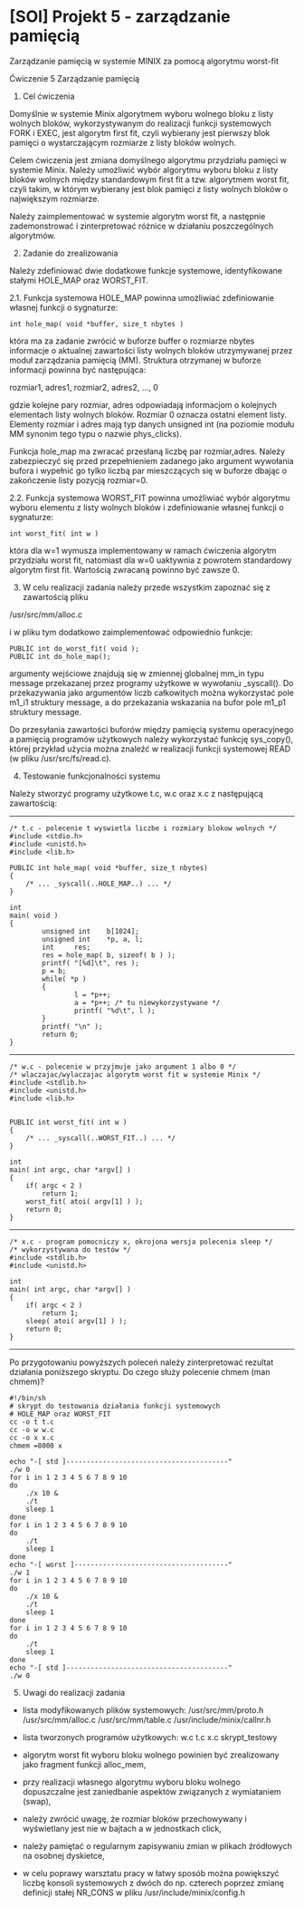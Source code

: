# [SOI] Projekt 5 - zarządzanie pamięcią
Zarządzanie pamięcią w systemie MINIX za pomocą algorytmu worst-fit

Ćwiczenie 5
Zarządzanie pamięcią


1. Cel ćwiczenia

Domyślnie w systemie Minix algorytmem wyboru wolnego bloku z listy
wolnych bloków, wykorzystywanym do realizacji funkcji systemowych FORK i
EXEC, jest algorytm first fit, czyli wybierany jest pierwszy blok
pamięci o wystarczającym rozmiarze z listy bloków wolnych.

Celem ćwiczenia jest zmiana domyślnego algorytmu przydziału pamięci w
systemie Minix. Należy umożliwić wybór algorytmu wyboru bloku z listy
bloków wolnych między standardowym first fit a tzw. algorytmem worst
fit, czyli takim, w którym wybierany jest blok pamięci z listy wolnych
bloków o największym rozmiarze.

Należy zaimplementować w systemie algorytm worst fit, a następnie
zademonstrować i zinterpretować różnice w działaniu poszczególnych
algorytmów.


2. Zadanie do zrealizowania

Należy zdefiniować dwie dodatkowe funkcje systemowe, identyfikowane stałymi
HOLE_MAP oraz WORST_FIT.


2.1. Funkcja systemowa HOLE_MAP powinna umożliwiać zdefiniowanie własnej
funkcji o sygnaturze:

    int hole_map( void *buffer, size_t nbytes )

która ma za zadanie zwrócić w buforze buffer o rozmiarze nbytes informacje o
aktualnej zawartości listy wolnych bloków utrzymywanej przez moduł
zarządzania pamięcią (MM). Struktura otrzymanej w buforze informacji powinna
być następująca: 
  
  rozmiar1, adres1, rozmiar2, adres2, ..., 0

gdzie kolejne pary rozmiar, adres odpowiadają informacjom o kolejnych
elementach listy wolnych bloków. Rozmiar 0 oznacza ostatni element listy.
Elementy rozmiar i adres mają typ danych unsigned int (na poziomie modułu MM
synonim tego typu o nazwie phys_clicks).

Funkcja hole_map ma zwracać przesłaną liczbę par rozmiar,adres. Należy
zabezpieczyć się przed przepełnieniem zadanego jako argument wywołania
bufora i wypełnić go tylko liczbą par mieszczących się w buforze dbając o
zakończenie listy pozycją rozmiar=0.


2.2. Funkcja systemowa WORST_FIT powinna umożliwiać wybór algorytmu wyboru
elementu z listy wolnych bloków i zdefiniowanie własnej funkcji o
sygnaturze:

    int worst_fit( int w )

która dla w=1 wymusza implementowany w ramach ćwiczenia algorytm przydziału
worst fit, natomiast dla w=0 uaktywnia z powrotem standardowy algorytm first
fit. Wartością zwracaną powinno być zawsze 0.

3. W celu realizacji zadania należy przede wszystkim zapoznać się z
zawartością pliku 

/usr/src/mm/alloc.c

i w pliku tym dodatkowo zaimplementować odpowiednio funkcje:

    PUBLIC int do_worst_fit( void );
    PUBLIC int do_hole_map();

argumenty wejściowe znajdują się w zmiennej globalnej mm_in typu message
przekazanej przez programy użytkowe w wywołaniu _syscall(). Do przekazywania
jako argumentów liczb całkowitych można wykorzystać pole m1_i1 struktury
message, a do przekazania wskazania na bufor pole m1_p1 struktury message.

Do przesyłania zawartości buforów między pamięcią systemu operacyjnego a
pamięcią programów użytkowych należy wykorzystać funkcję sys_copy(), której
przykład użycia można znaleźć w realizacji funkcji systemowej READ
(w pliku /usr/src/fs/read.c).


4. Testowanie funkcjonalności systemu

Należy stworzyć programy użytkowe t.c, w.c oraz x.c z następującą
zawartością:

-------------------------------------------------------------

    /* t.c - polecenie t wyswietla liczbe i rozmiary blokow wolnych */
    #include <stdio.h>
    #include <unistd.h>
    #include <lib.h>
                                                                                    
    PUBLIC int hole_map( void *buffer, size_t nbytes)
    {
    	/* ... _syscall(..HOLE_MAP..) ... */
    }
                                                                                    
    int
    main( void )
    {
            unsigned int    b[1024];
            unsigned int    *p, a, l;
            int     res;
    	    res = hole_map( b, sizeof( b ) );
            printf( "[%d]\t", res );
            p = b;
            while( *p )
            {
                    l = *p++;
                    a = *p++; /* tu niewykorzystywane */
                    printf( "%d\t", l );
            }
            printf( "\n" );
            return 0;
    }
-------------------------------------------------------------
    /* w.c - polecenie w przyjmuje jako argument 1 albo 0 */
    /* wlaczajac/wylaczajac algorytm worst fit w systemie Minix */
    #include <stdlib.h>
    #include <unistd.h>
    #include <lib.h>
    
    
    PUBLIC int worst_fit( int w )
    {
    	/* ... _syscall(..WORST_FIT..) ... */
    }
    
    int
    main( int argc, char *argv[] )
    {
    	if( argc < 2 )
    		return 1;
    	worst_fit( atoi( argv[1] ) );
    	return 0;
    }
-------------------------------------------------------------
    /* x.c - program pomocniczy x, okrojona wersja polecenia sleep */
    /* wykorzystywana do testów */
    #include <stdlib.h>
    #include <unistd.h>
    
    int
    main( int argc, char *argv[] )
    {
    	if( argc < 2 )
    		return 1;
    	sleep( atoi( argv[1] ) );
    	return 0;
    }
-------------------------------------------------------------

Po przygotowaniu powyższych poleceń należy zinterpretować rezultat
działania poniższego skryptu. Do czego służy polecenie chmem (man
chmem)?


    #!/bin/sh
    # skrypt do testowania działania funkcji systemowych 
    # HOLE_MAP oraz WORST_FIT
    cc -o t t.c 
    cc -o w w.c
    cc -o x x.c
    chmem =8000 x
    
    echo "-[ std ]----------------------------------------"
    ./w 0
    for i in 1 2 3 4 5 6 7 8 9 10
    do
    	./x 10 &
    	./t
    	sleep 1
    done
    for i in 1 2 3 4 5 6 7 8 9 10
    do
    	./t
    	sleep 1
    done
    echo "-[ worst ]--------------------------------------"
    ./w 1
    for i in 1 2 3 4 5 6 7 8 9 10
    do
    	./x 10 &
    	./t
    	sleep 1
    done
    for i in 1 2 3 4 5 6 7 8 9 10
    do
    	./t
    	sleep 1
    done
    echo "-[ std ]----------------------------------------"
    ./w 0


5. Uwagi do realizacji zadania

* lista modyfikowanych plików systemowych:
/usr/src/mm/proto.h
/usr/src/mm/alloc.c
/usr/src/mm/table.c
/usr/include/minix/callnr.h

* lista tworzonych programów użytkowych:
w.c
t.c
x.c
skrypt_testowy

* algorytm worst fit wyboru bloku wolnego powinien być zrealizowany jako
fragment funkcji alloc_mem,

* przy realizacji własnego algorytmu wyboru bloku wolnego dopuszczalne
jest zaniedbanie aspektów związanych z wymiataniem (swap),

* należy zwrócić uwagę, że rozmiar bloków przechowywany i wyświetlany
jest nie w bajtach a w jednostkach click,

* należy pamiętać o regularnym zapisywaniu zmian w plikach źródłowych na
osobnej dyskietce,

* w celu poprawy warsztatu pracy w łatwy sposób można powiększyć liczbę
konsoli systemowych z dwóch do np. czterech poprzez zmianę definicji stałej
NR_CONS w pliku /usr/include/minix/config.h

